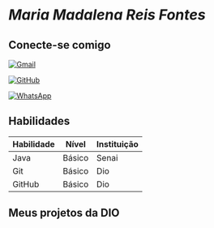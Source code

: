 
# *Maria Madalena Reis Fontes*

## Conecte-se comigo 


[![Gmail](https://img.shields.io/badge/Gmail-333333?style=for-the-badge&logo=gmail&logoColor=red)](mailto:maria.madafontes@gmail.com)

[![GitHub](https://img.shields.io/badge/GitHub-100000?style=for-the-badge&logo=github&logoColor=white)](https://github.com/MMadalenaRF)

[![WhatsApp](https://img.shields.io/badge/WhatsApp-25D366?style=for-the-badge&logo=whatsapp&logoColor=white)](https://wa.me/5571993885890)




## Habilidades

| Habilidade | Nível   | Instituição |              
| --------   | -----   | ----------- | 
| Java       |Básico   |     Senai   |              
| Git        |Básico   |      Dio    |              
| GitHub     |Básico   |      Dio    |              







## Meus projetos da DIO



